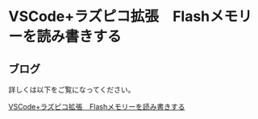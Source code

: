 # VSCode+ラズピコ拡張　Flashメモリーを読み書きする

## ブログ

詳しくは以下をご覧になってください。

[VSCode+ラズピコ拡張　Flashメモリーを読み書きする](https://moons.link/pico/post-1844/)
